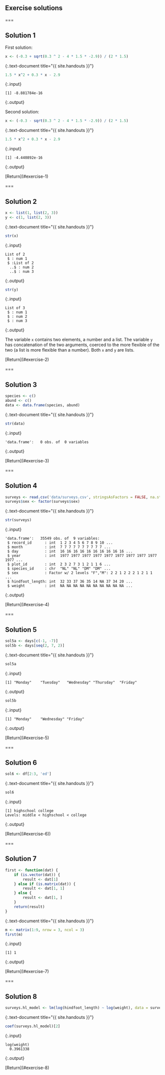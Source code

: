 ---
---

## Exercise solutions

===

## Solution 1

First solution:


~~~r
x <- (-0.3 + sqrt(0.3 ^ 2 - 4 * 1.5 * -2.9)) / (2 * 1.5)
~~~
{:.text-document title="{{ site.handouts }}"}


~~~r
1.5 * x^2 + 0.3 * x - 2.9
~~~
{:.input}
~~~
[1] -8.881784e-16
~~~
{:.output}

Second solution:


~~~r
x <- (-0.3 - sqrt(0.3 ^ 2 - 4 * 1.5 * -2.9)) / (2 * 1.5)
~~~
{:.text-document title="{{ site.handouts }}"}


~~~r
1.5 * x^2 + 0.3 * x - 2.9
~~~
{:.input}
~~~
[1] -4.440892e-16
~~~
{:.output}

<aside class="notes" markdown="block">
[Return](#exercise-1)
</aside>

===

## Solution 2


~~~r
x <- list(1, list(2, 3))
y <- c(1, list(2, 3))
~~~
{:.text-document title="{{ site.handouts }}"}


~~~r
str(x)
~~~
{:.input}
~~~
List of 2
 $ : num 1
 $ :List of 2
  ..$ : num 2
  ..$ : num 3
~~~
{:.output}

~~~r
str(y)
~~~
{:.input}
~~~
List of 3
 $ : num 1
 $ : num 2
 $ : num 3
~~~
{:.output}

The variable `x` contains two elements, a number and a list. The variable `y` has concatenation of the two arguments, coerced to the more flexible of the two (a list is more flexible than a number). Both `x` and `y` are lists.

<aside class="notes" markdown="block">
[Return](#exercise-2)
</aside>

===

## Solution 3


~~~r
species <- c()
abund <- c()
data <- data.frame(species, abund)
~~~
{:.text-document title="{{ site.handouts }}"}


~~~r
str(data)
~~~
{:.input}
~~~
'data.frame':	0 obs. of  0 variables
~~~
{:.output}

<aside class="notes" markdown="block">
[Return](#exercise-3)
</aside>

===

## Solution 4


~~~r
surveys <- read.csv('data/surveys.csv', stringsAsFactors = FALSE, na.strings = '')
surveys$sex <- factor(surveys$sex)
~~~
{:.text-document title="{{ site.handouts }}"}


~~~r
str(surveys)
~~~
{:.input}
~~~
'data.frame':	35549 obs. of  9 variables:
 $ record_id      : int  1 2 3 4 5 6 7 8 9 10 ...
 $ month          : int  7 7 7 7 7 7 7 7 7 7 ...
 $ day            : int  16 16 16 16 16 16 16 16 16 16 ...
 $ year           : int  1977 1977 1977 1977 1977 1977 1977 1977 1977 1977 ...
 $ plot_id        : int  2 3 2 7 3 1 2 1 1 6 ...
 $ species_id     : chr  "NL" "NL" "DM" "DM" ...
 $ sex            : Factor w/ 2 levels "F","M": 2 2 1 2 2 2 1 2 1 1 ...
 $ hindfoot_length: int  32 33 37 36 35 14 NA 37 34 20 ...
 $ weight         : int  NA NA NA NA NA NA NA NA NA NA ...
~~~
{:.output}

<aside class="notes" markdown="block">
[Return](#exercise-4)
</aside>

===

## Solution 5


~~~r
sol5a <- days[c(-1, -7)]
sol5b <- days[seq(2, 7, 2)]
~~~
{:.text-document title="{{ site.handouts }}"}


~~~r
sol5a
~~~
{:.input}
~~~
[1] "Monday"    "Tuesday"   "Wednesday" "Thursday"  "Friday"   
~~~
{:.output}


~~~r
sol5b
~~~
{:.input}
~~~
[1] "Monday"    "Wednesday" "Friday"   
~~~
{:.output}

<aside class="notes" markdown="block">
[Return](#exercise-5)
</aside>

===

## Solution 6


~~~r
sol6 <- df[2:3, 'ed']
~~~
{:.text-document title="{{ site.handouts }}"}


~~~r
sol6
~~~
{:.input}
~~~
[1] highschool college   
Levels: middle < highschool < college
~~~
{:.output}

<aside class="notes" markdown="block">
[Return](#exercise-6))
</aside>

===

## Solution 7


~~~r
first <- function(dat) {
    if (is.vector(dat)) {
        result <- dat[1]
    } else if (is.matrix(dat)) {
        result <- dat[1, 1]
    } else {
        result <- dat[1, ]
    }
    return(result)
}
~~~
{:.text-document title="{{ site.handouts }}"}


~~~r
m <- matrix(1:9, nrow = 3, ncol = 3)
first(m)
~~~
{:.input}
~~~
[1] 1
~~~
{:.output}

<aside class="notes" markdown="block">
[Return](#exercise-7)
</aside>

===

## Solution 8


~~~r
surveys.hl_model <- lm(log(hindfoot_length) ~ log(weight), data = surveys)
~~~
{:.text-document title="{{ site.handouts }}"}


~~~r
coef(surveys.hl_model)[2]
~~~
{:.input}
~~~
log(weight) 
  0.3961338 
~~~
{:.output}

<aside class="notes" markdown="block">
[Return](#exercise-8)
</aside>
